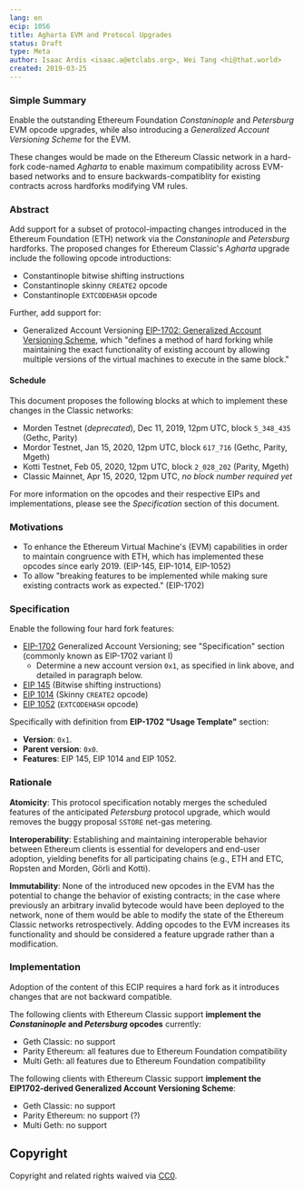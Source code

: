 ```yaml
---
lang: en
ecip: 1056
title: Agharta EVM and Protocol Upgrades
status: Draft
type: Meta
author: Isaac Ardis <isaac.a@etclabs.org>, Wei Tang <hi@that.world>
created: 2019-03-25
---
```


### Simple Summary

Enable the outstanding Ethereum Foundation _Constaninople_ and _Petersburg_ EVM opcode upgrades, while also introducing a _Generalized Account Versioning Scheme_ for the EVM. 

These changes would be made on the Ethereum Classic network in a hard-fork code-named _Agharta_ to enable maximum compatibility across EVM-based networks and to ensure backwards-compatiblity for existing contracts across hardforks modifying VM rules.

### Abstract

Add support for a subset of protocol-impacting changes introduced in the Ethereum Foundation (ETH) network via the
_Constaninople_ and _Petersburg_ hardforks. The proposed changes for Ethereum Classic's _Agharta_ upgrade include the following opcode introductions:

- Constantinople bitwise shifting instructions
- Constantinople skinny `CREATE2` opcode
- Constantinople `EXTCODEHASH` opcode

Further, add support for:
 - Generalized Account Versioning [EIP-1702: Generalized Account Versioning Scheme](https://eips.ethereum.org/EIPS/eip-1702), which "defines a method of hard forking while maintaining the exact functionality of existing account by allowing multiple versions of the virtual machines to execute in the same block."
 
 
#### Schedule

This document proposes the following blocks at which to implement these changes in the Classic networks:

- Morden Testnet (_deprecated_), Dec 11, 2019, 12pm UTC, block `5_348_435` (Gethc, Parity)
- Mordor Testnet, Jan 15, 2020, 12pm UTC, block `617_716` (Gethc, Parity, Mgeth)
- Kotti Testnet, Feb 05, 2020, 12pm UTC, block `2_028_202` (Parity, Mgeth)
- Classic Mainnet, Apr 15, 2020, 12pm UTC, _no block number required yet_

For more information on the opcodes and their respective EIPs and implementations, please see the _Specification_
section of this document.

### Motivations

- To enhance the Ethereum Virtual Machine's (EVM) capabilities in order to maintain congruence with ETH, which has implemented these opcodes since early 2019. (EIP-145, EIP-1014, EIP-1052)
- To allow "breaking features to be implemented while making sure existing contracts work as expected." (EIP-1702)

### Specification

Enable the following four hard fork features:

- [EIP-1702](https://eips.ethereum.org/EIPS/eip-1702) Generalized Account Versioning; see "Specification" section (commonly known as EIP-1702 variant I)
  + Determine a new account version `0x1`, as specified in link above, and detailed in paragraph below.
- [EIP 145](https://eips.ethereum.org/EIPS/eip-145) (Bitwise shifting instructions)
- [EIP 1014](https://eips.ethereum.org/EIPS/eip-1014) (Skinny `CREATE2` opcode)
- [EIP 1052](https://eips.ethereum.org/EIPS/eip-1052) (`EXTCODEHASH` opcode)


Specifically with definition from __EIP-1702 "Usage Template"__ section:

- **Version**: `0x1`.
- **Parent version**: `0x0`.
- **Features**: EIP 145, EIP 1014 and EIP 1052.

### Rationale

__Atomicity__: This protocol specification notably merges the scheduled features of the anticipated _Petersburg_
protocol upgrade, which would removes the buggy proposal `SSTORE` net-gas metering.

__Interoperability__: Establishing and maintaining interoperable behavior between Ethereum clients is essential for
developers and end-user adoption, yielding benefits for all participating chains (e.g., ETH and ETC, Ropsten and Morden,
Görli and Kotti).

__Immutability__: None of the introduced new opcodes in the EVM has the potential to change the behavior of existing
contracts; in the case where previously an arbitrary invalid bytecode would have been deployed to the network, none of
them would be able to modify the state of the Ethereum Classic networks retrospectively. Adding opcodes to the EVM
increases its functionality and should be considered a feature upgrade rather than a modification.

### Implementation

Adoption of the content of this ECIP requires a hard fork as it introduces changes that are not backward compatible.

The following clients with Ethereum Classic support __implement the _Constaninople_ and _Petersburg_ opcodes__ currently:

- Geth Classic: no support
- Parity Ethereum: all features due to Ethereum Foundation compatibility
- Multi Geth: all features due to Ethereum Foundation compatibility

The following clients with Ethereum Classic support __implement the EIP1702-derived Generalized Account Versioning Scheme__:

- Geth Classic: no support
- Parity Ethereum: no support (?)
- Multi Geth: no support


## Copyright

Copyright and related rights waived via [CC0](https://creativecommons.org/publicdomain/zero/1.0/).
